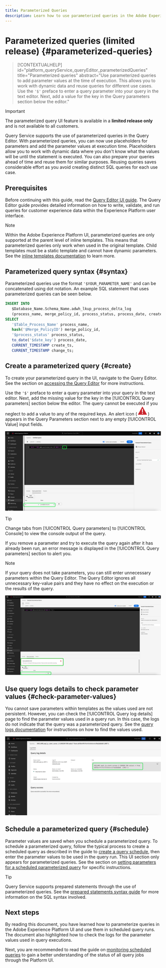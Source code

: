 ```yaml
---
title: Parameterized Queries
description: Learn how to use parameterized queries in the Adobe Experience Platform UI.
---
```

# Parameterized queries (limited release) {#parameterized-queries}

>[!CONTEXTUALHELP]
>id="platform_queryService_queryEditor_parameterizedQueries"
>title="Parameterized queries"
>abstract="Use parameterized queries to add parameter values at the time of execution. This allows you to work with dynamic data and reuse queries for different use cases. Use the `'$'` preface to enter a query parameter into your query in the text editor. Next, add a value for the key in the Query parameters section below the editor."

>[!IMPORTANT]
>
>The parameterized query UI feature is available in a **limited release only** and is not available to all customers.

Query Service supports the use of parameterized queries in the Query Editor. With parameterized queries, you can now use placeholders for parameters and add the parameter values at execution time. Placeholders allow you to work with dynamic data where you don't know what the values will be until the statement is executed. You can also prepare your queries ahead of time and reuse them for similar purposes. Reusing queries saves considerable effort as you avoid creating distinct SQL queries for each use case.

## Prerequisites

Before continuing with this guide, read the [Query Editor UI guide](./user-guide.md). The Query Editor guide provides detailed information on how to write, validate, and run queries for customer experience data within the Experience Platform user interface.

>[!NOTE]
>
>Within the Adobe Experience Platform UI, parameterized queries are only supported at the parent level of inline templates. This means that parameterized queries only work when used in the original template. Child templates must be a static template and cannot have dynamic parameters. See the [inline templates documentation](../essential-concepts/inline-templates.md) to learn more.

## Parameterized query syntax {#syntax}

Parameterized queries use the format `'$YOUR_PARAMETER_NAME'` and can be concatenated using dot notation. An example SQL statement that uses parameterized queries can be seen below.

```sql
INSERT INTO
   $Database_Name.Schema_Name.adwh_lkup_process_delta_log
   (process_name, merge_policy_id, process_status, process_date, create_ts, change_ts)
SELECT
   '$Table_Process_Name' process_name,
   hash('$Merge_PolicyID') merge_policy_id,
   '$process_status' process_status,
   to_date('$date_key') process_date,
   CURRENT_TIMESTAMP create_ts,
   CURRENT_TIMESTAMP change_ts;
```

## Create a parameterized query {#create}

To create your parameterized query in the UI, navigate to the Query Editor. See the section on [accessing the Query Editor](./user-guide.md#accessing-query-editor) for more instructions.

Use the `'$'` preface to enter a query parameter into your query in the text editor. Next, add the missing value for the key in the [!UICONTROL Query parameters] section below the editor. The query cannot be executed if you neglect to add a value to any of the required keys. An alert icon (![An alert icon.](../images/ui/parameterized-queries/alert-icon.png)) appears in the Query Parameters section next to any empty [!UICONTROL Value] input fields.

![The Query Editor with a parameterized query and the Query parameters section highlighted.](../images/ui/parameterized-queries/parameterized-query.png)

>[!TIP]
>
>Change tabs from [!UICONTROL Query parameters] to [!UICONTROL Console] to view the console output of the query. 

If you remove a parameter and try to execute the query again after it has already been run, an error message is displayed in the [!UICONTROL Query parameters] section to alert you.

>[!NOTE]
>
>If your query does not take parameters, you can still enter unnecessary parameters within the Query Editor. The Query Editor ignores all unnecessary key-value pairs and they have no effect on the execution or the results of the query.

![The Query Editor with an empty value field and the query parameters error highlighted.](../images/ui/parameterized-queries/query-parameter-error.png)

## Use query logs details to check parameter values {#check-parameter-values}

You cannot save parameters within templates as the values used are not persistent. However, you can check the [!UICONTROL Query log details] page to find the parameter values used in a query run. In this case, the logs do not indicate that the query was a parameterized query. See the [query logs documentation](./query-logs.md) for instructions on how to find the values used.

![The query logs view with the SQL of a parameterized query highlighted in the details section.](../images/ui/parameterized-queries/parameterized-query-logs.png)

<!-- improve screenshot above ^ I am waiting for a scheduled run to complete -->

## Schedule a parameterized query {#schedule}

Parameter values are saved when you schedule a parameterized query. To schedule a parameterized query, follow the typical process to create a scheduled query as described in the guide to [create a query schedule](./query-schedules.md#create-schedule), then enter the parameter values to be used in the query run. This UI section only appears for parameterized queries. See the section on [setting parameters for a scheduled parameterized query](./query-schedules.md#set-parameters) for specific instructions.

>[!TIP]
>
>Query Service supports prepared statements through the use of parameterized queries. See the [prepared statements syntax guide](../sql/prepared-statements.md) for more information on the SQL syntax involved.

## Next steps

By reading this document, you have learned how to parameterize queries in the Adobe Experience Platform UI and use them in scheduled query runs. The document also highlighted how to check the logs for the parameter values used in query executions.

Next, you are recommended to read the guide on [monitoring scheduled queries](./monitor-queries.md) to gain a better understanding of the status of all query jobs through the Platform UI.

